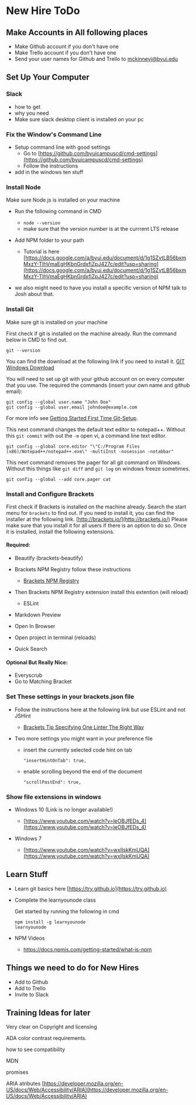 # New Hire ToDo

## Make Accounts in All following places

*   Make Github account if you don't have one
*   Make Trello account if you don't have one
*   Send your user names for Github and Trello to mckinneyj@byui.edu


## Set Up Your Computer

### Slack

*   how to get
*   why you need
*   Make sure slack desktop client is installed on your pc

### Fix the Window's Command Line
*   Setup command line with good settings
    *   Go to [https://github.com/byuicampuscd/cmd-settings](https://github.com/byuicampuscd/cmd-settings)
    *   Follow the instructions
*   add in the  windows ten stuff

### Install Node

Make sure Node.js is installed on your machine

*   Run the following command in CMD
    *   `node --version`
    *   make sure that the version number is at the currrent LTS release

*   Add NPM folder to your path
    *   Tutorial is here [https://docs.google.com/a/byui.edu/document/d/1g1SZvtLB56bxmMxzY-TIhVmaEgHKbnGrdxfiZpJ427c/edit?usp=sharing](https://docs.google.com/a/byui.edu/document/d/1g1SZvtLB56bxmMxzY-TIhVmaEgHKbnGrdxfiZpJ427c/edit?usp=sharing)

* we also might need to have you install a specific version of NPM talk to Josh about that.

### Install Git

Make sure git is installed on your machine

First check if git is installed on the machine already. Run the command below in CMD to find out.
```
git --version
```
You can find the download at the following link if you need to install it. [GIT Windows Download](https://git-scm.com/download/win)

You will need to set up git with your github account on on every computer that you use. 
The required the commands (insert your own name and github email): 
```
git config --global user.name "John Doe"
git config --global user.email johndoe@example.com
```
For more info see [Getting Started First Time Git-Setup](https://git-scm.com/book/en/v2/Getting-Started-First-Time-Git-Setup). 

This next command changes the default text editor to notepad++. Without this `git commit` with out the `-m` open vi, a command line text editor.
    
```
git config --global core.editor "\"C:/Program Files (x86)/Notepad++/notepad++.exe\" -multiInst -nosession -notabbar"
```
This next command removes the pager for all git command on Windows. Without this things like `git diff` and `git log` on windows freeze sometimes.
```
git config --global --add core.pager cat
```


### Install and Configure Brackets
First check if Brackets is installed on the machine already. Search the start menu for `brackets` to find out.
If you need to install it, you can find the installer at the following link. [http://brackets.io/](http://brackets.io/) Please make sure that you install it for all users if there is an option to do so. Once it is installed, install the following extensions.

#### Required:
*   Beautify (brackets-beautify)
*   Brackets NPM Registry follow these instructions
    *   [Brackets NPM Registry](https://github.com/zaggino/brackets-npm-registry#brackets-npm-registry)
*   Then Brackets NPM Registry extension install this extention (will reload)
    *   ESLint

*   Markdown Preview
*   Open In Browser
*   Open project in terminal (reloads)
*   Quick Search

#### Optional But Really Nice:

*   Everyscrub
*   Go to Matching Bracket

### Set These settings in your brackets.json file

*   Follow the instructions here at the following link but use ESLint and not JSHint
    *   [Brackets Tip Specifying One Linter The Right Way](https://www.raymondcamden.com/2015/03/03/brackets-tip-specifying-one-linter-the-right-way)

*   Two more settings you might want in your preference file

    *   insert the currently selected code hint on tab

        ```
        "insertHintOnTab": true,
        ```

    *   enable scrolling beyond the end of the document

        ```   
        "scrollPastEnd": true,
        ```

### Show file extensions in windows
*   Windows 10 (Link is no longer available!)

    *   [https://www.youtube.com/watch?v=leOBJfEDs_4](https://www.youtube.com/watch?v=leOBJfEDs_4)

*   Windows 7

    *   [https://www.youtube.com/watch?v=wxIIskKmUQA](https://www.youtube.com/watch?v=wxIIskKmUQA)

## Learn Stuff

*   Learn git basics here [https://try.github.io](https://try.github.io)
*   Complete the learnyounode class

    Get started by running the following in cmd
    ```  
    npm install -g learnyounode
    learnyounode
    ```

*   NPM Videos
    *   https://docs.npmjs.com/getting-started/what-is-npm

## Things we need to do for New Hires

*   Add to Github
*   Add to Trello
*   Invite to Slack

## Training Ideas for later

Very clear on Copyright and licensing

ADA color contrast requirements.

how to see compatibility

MDN

promises



ARIA atributes [https://developer.mozilla.org/en-US/docs/Web/Accessibility/ARIA](https://developer.mozilla.org/en-US/docs/Web/Accessibility/ARIA)
